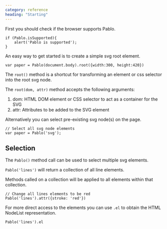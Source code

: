 ```yaml
---
category: reference
heading: "Starting"
---
```

   
First you should check if the browser supports Pablo.

    if (Pablo.isSupported){
        alert('Pablo is supported');
    }

An easy way to get started is to create a simple svg root element.

    var paper = Pablo(document.body).root({width:300, height:420})

The `root()` method is a shortcut for transforming an element or css 
selector into the root svg node.

The `root(dom, attr)` method accepts the following arguments:

1. dom: HTML DOM element or CSS selector to act as a container for the SVG
2. attr: Attributes to be added to the SVG element

Alternatively you can select pre-existing svg node(s) on the page.
    
    // Select all svg node elements
    var paper = Pablo('svg');

Selection
---------

The `Pablo()` method call can be used to select multiple svg elements.

`Pablo('lines')` will return a collection of all line elements.

Methods called on a collection will be applied to all elements within that 
collection.

    // Change all lines elements to be red
    Pablo('lines').attr({stroke: 'red'})

For more direct access to the elements you can use `.el` to obtain the 
HTML NodeList representation.

    Pablo('lines').el